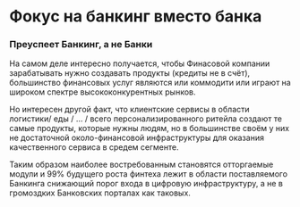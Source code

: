 # Фокус на банкинг вместо банка

### Преуспеет Банкинг, а не Банки

На самом деле интересно получается, чтобы Финасовой компании зарабатывать нужно создавать продукты (кредиты не в счёт), большинство финансовых услуг являются или коммодити или играют на широком спектре высококонкурентных рынков.

Но интересен другой факт, что клиентские сервисы в области логистики/ еды / … / всего персонализированного ритейла создают те самые продукты, которые нужны людям, но в большинстве своём у них не достаточной около-финансовой инфраструктуры для оказания качественного сервиса в средем сегменте.

Таким образом наиболее востребованным становятся отторгаемые модули и 99% будущего роста финтеха лежит в области поставляемого Банкинга снижающий порог входа в цифровую инфраструктуру, а не в громоздких Банковских порталах как таковых.